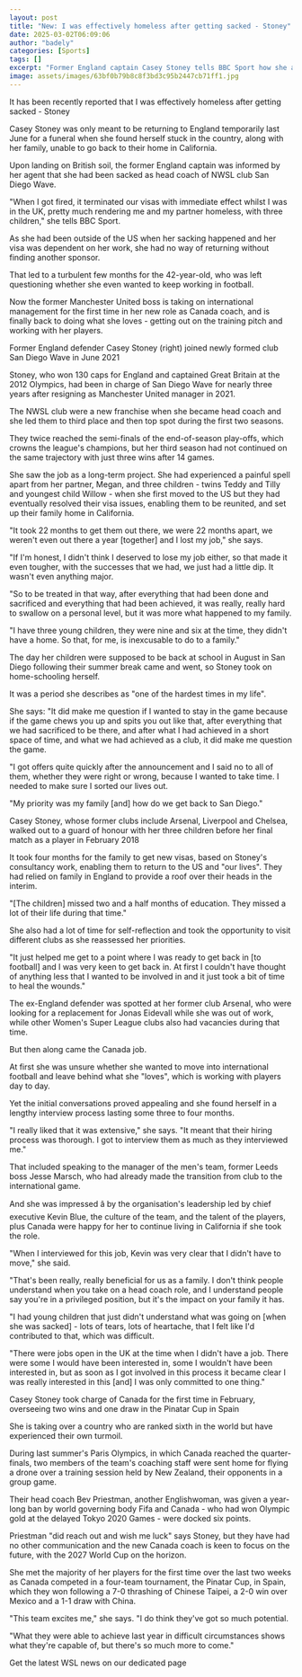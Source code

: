 ```yaml
---
layout: post
title: "New: I was effectively homeless after getting sacked - Stoney"
date: 2025-03-02T06:09:06
author: "badely"
categories: [Sports]
tags: []
excerpt: "Former England captain Casey Stoney tells BBC Sport how she and her family have rebuilt their lives after her sacking by San Diego Wave left them effe"
image: assets/images/63bf0b79b8c8f3bd3c95b2447cb71ff1.jpg
---
```


It has been recently reported that I was effectively homeless after getting sacked - Stoney

Casey Stoney was only meant to be returning to England temporarily last June for a funeral when she found herself stuck in the country, along with her family, unable to go back to their home in California.

Upon landing on British soil, the former England captain was informed by her agent that she had been sacked as head coach of NWSL club San Diego Wave.

"When I got fired, it terminated our visas with immediate effect whilst I was in the UK, pretty much rendering me and my partner homeless, with three children," she tells BBC Sport.

As she had been outside of the US when her sacking happened and her visa was dependent on her work, she had no way of returning without finding another sponsor.

That led to a turbulent few months for the 42-year-old, who was left questioning whether she even wanted to keep working in football.

Now the former Manchester United boss is taking on international management for the first time in her new role as Canada coach, and is finally back to doing what she loves - getting out on the training pitch and working with her players.

Former England defender Casey Stoney (right) joined newly formed club San Diego Wave in June 2021

Stoney, who won 130 caps for England and captained Great Britain at the 2012 Olympics, had been in charge of San Diego Wave for nearly three years after resigning as Manchester United manager in 2021.

The NWSL club were a new franchise when she became head coach and she led them to third place and then top spot during the first two seasons.

They twice reached the semi-finals of the end-of-season play-offs, which crowns the league's champions, but her third season had not continued on the same trajectory with just three wins after 14 games.

She saw the job as a long-term project. She had experienced a painful spell apart from her partner, Megan, and three children - twins Teddy and Tilly and youngest child Willow - when she first moved to the US but they had eventually resolved their visa issues, enabling them to be reunited, and set up their family home in California.

"It took 22 months to get them out there, we were 22 months apart, we weren't even out there a year [together] and I lost my job," she says.

"If I'm honest, I didn't think I deserved to lose my job either, so that made it even tougher, with the successes that we had, we just had a little dip. It wasn't even anything major.

"So to be treated in that way, after everything that had been done and sacrificed and everything that had been achieved, it was really, really hard to swallow on a personal level, but it was more what happened to my family.

"I have three young children, they were nine and six at the time, they didn't have a home. So that, for me, is inexcusable to do to a family."

The day her children were supposed to be back at school in August in San Diego following their summer break came and went, so Stoney took on home-schooling herself.

It was a period she describes as "one of the hardest times in my life".

She says: "It did make me question if I wanted to stay in the game because if the game chews you up and spits you out like that, after everything that we had sacrificed to be there, and after what I had achieved in a short space of time, and what we had achieved as a club, it did make me question the game.

"I got offers quite quickly after the announcement and I said no to all of them, whether they were right or wrong, because I wanted to take time. I needed to make sure I sorted our lives out.

"My priority was my family [and] how do we get back to San Diego."

Casey Stoney, whose former clubs include Arsenal, Liverpool and Chelsea, walked out to a guard of honour with her three children before her final match as a player in February 2018

It took four months for the family to get new visas, based on Stoney's consultancy work, enabling them to return to the US and "our lives". They had relied on family in England to provide a roof over their heads in the interim.

"[The children] missed two and a half months of education. They missed a lot of their life during that time."

She also had a lot of time for self-reflection and took the opportunity to visit different clubs as she reassessed her priorities.

"It just helped me get to a point where I was ready to get back in [to football] and I was very keen to get back in. At first I couldn't have thought of anything less that I wanted to be involved in and it just took a bit of time to heal the wounds."

The ex-England defender was spotted at her former club Arsenal, who were looking for a replacement for Jonas Eidevall while she was out of work, while other Women's Super League clubs also had vacancies during that time.

But then along came the Canada job.

At first she was unsure whether she wanted to move into international football and leave behind what she "loves", which is working with players day to day.

Yet the initial conversations proved appealing and she found herself in a lengthy interview process lasting some three to four months.

"I really liked that it was extensive," she says. "It meant that their hiring process was thorough. I got to interview them as much as they interviewed me."

That included speaking to the manager of the men's team, former Leeds boss Jesse Marsch, who had already made the transition from club to the international game.

And she was impressed â by the organisation's leadership led by chief executive Kevin Blue, the culture of the team, and the talent of the players, plus Canada were happy for her to continue living in California if she took the role.

"When I interviewed for this job, Kevin was very clear that I didn't have to move," she said.

"That's been really, really beneficial for us as a family. I don't think people understand when you take on a head coach role, and I understand people say you're in a privileged position, but it's the impact on your family it has.

"I had young children that just didn't understand what was going on [when she was sacked] - lots of tears, lots of heartache, that I felt like I'd contributed to that, which was difficult.

"There were jobs open in the UK at the time when I didn't have a job. There were some I would have been interested in, some I wouldn't have been interested in, but as soon as I got involved in this process it became clear I was really interested in this [and] I was only committed to one thing."

Casey Stoney took charge of Canada for the first time in February, overseeing two wins and one draw in the Pinatar Cup in Spain

She is taking over a country who are ranked sixth in the world but have experienced their own turmoil.

During last summer's Paris Olympics, in which Canada reached the quarter-finals, two members of the team's coaching staff were sent home for flying a drone over a training session held by New Zealand, their opponents in a group game.

Their head coach Bev Priestman, another Englishwoman, was given a year-long ban by world governing body Fifa and Canada - who had won Olympic gold at the delayed Tokyo 2020 Games - were docked six points.

Priestman "did reach out and wish me luck" says Stoney, but they have had no other communication and the new Canada coach is keen to focus on the future, with the 2027 World Cup on the horizon.

She met the majority of her players for the first time over the last two weeks as Canada competed in a four-team tournament, the Pinatar Cup, in Spain, which they won following a 7-0 thrashing of Chinese Taipei, a 2-0 win over Mexico and a 1-1 draw with China.

"This team excites me," she says. "I do think they've got so much potential.

"What they were able to achieve last year in difficult circumstances shows what they're capable of, but there's so much more to come."

Get the latest WSL news on our dedicated page

